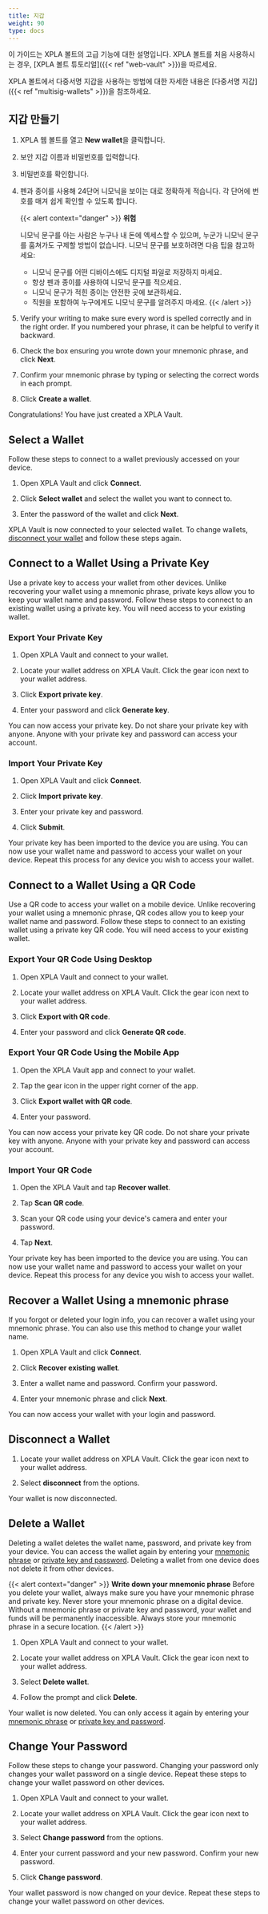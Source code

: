 ```yaml
---
title: 지갑
weight: 90
type: docs
---
```


이 가이드는 XPLA 볼트의 고급 기능에 대한 설명입니다. XPLA 볼트를 처음 사용하시는 경우, [XPLA 볼트 튜토리얼]({{< ref "web-vault" >}})을 따르세요.

XPLA 볼트에서 다중서명 지갑을 사용하는 방법에 대한 자세한 내용은 [다중서명 지갑]({{< ref "multisig-wallets" >}})을 참조하세요.

## 지갑 만들기

1. XPLA 웹 볼트를 열고 **New wallet**을 클릭합니다.

2. 보안 지갑 이름과 비밀번호를 입력합니다.

3. 비밀번호를 확인합니다.

4. 펜과 종이를 사용해 24단어 니모닉을 보이는 대로 정확하게 적습니다. 각 단어에 번호를 매겨 쉽게 확인할 수 있도록 합니다.

   {{< alert context="danger" >}}
   **위험**

   니모닉 문구를 아는 사람은 누구나 내 돈에 엑세스할 수 있으며, 누군가 니모닉 문구를 훔쳐가도 구제할 방법이 없습니다. 니모닉 문구를 보호하려면 다음 팁을 참고하세요:
   - 니모닉 문구를 어떤 디바이스에도 디지털 파일로 저장하지 마세요.
   - 항상 펜과 종이를 사용하여 니모닉 문구를 적으세요.
   - 니모닉 문구가 적힌 종이는 안전한 곳에 보관하세요.
   - 직원을 포함하여 누구에게도 니모닉 문구를 알려주지 마세요.
   {{< /alert >}}

1. Verify your writing to make sure every word is spelled correctly and in the right order. If you numbered your phrase, it can be helpful to verify it backward.

2. Check the box ensuring you wrote down your mnemonic phrase, and click **Next**.

3. Confirm your mnemonic phrase by typing or selecting the correct words in each prompt.

4. Click **Create a wallet**.

Congratulations! You have just created a XPLA Vault.

## Select a Wallet

Follow these steps to connect to a wallet previously accessed on your device.

1. Open XPLA Vault and click **Connect**.

1. Click **Select wallet** and select the wallet you want to connect to.

1. Enter the password of the wallet and click **Next**.

XPLA Vault is now connected to your selected wallet. To change wallets, [disconnect your wallet](#disconnect-a-wallet) and follow these steps again.

## Connect to a Wallet Using a Private Key

Use a private key to access your wallet from other devices. Unlike recovering your wallet using a mnemonic phrase, private keys allow you to keep your wallet name and password. Follow these steps to connect to an existing wallet using a private key. You will need access to your existing wallet.

### Export Your Private Key

1. Open XPLA Vault and connect to your wallet.

1. Locate your wallet address on XPLA Vault. Click the gear icon next to your wallet address.

1. Click **Export private key**.

1. Enter your password and click **Generate key**.

You can now access your private key. Do not share your private key with anyone. Anyone with your private key and password can access your account.

### Import Your Private Key

1. Open XPLA Vault and click **Connect**.

1. Click **Import private key**.

1. Enter your private key and password.

1. Click **Submit**.

Your private key has been imported to the device you are using. You can now use your wallet name and password to access your wallet on your device. Repeat this process for any device you wish to access your wallet.

## Connect to a Wallet Using a QR Code

Use a QR code to access your wallet on a mobile device. Unlike recovering your wallet using a mnemonic phrase, QR codes allow you to keep your wallet name and password. Follow these steps to connect to an existing wallet using a private key QR code. You will need access to your existing wallet.

### Export Your QR Code Using Desktop

1. Open XPLA Vault and connect to your wallet.

1. Locate your wallet address on XPLA Vault. Click the gear icon next to your wallet address.

1. Click **Export with QR code**.

1. Enter your password and click **Generate QR code**.

### Export Your QR Code Using the Mobile App

1. Open the XPLA Vault app and connect to your wallet.

1. Tap the gear icon in the upper right corner of the app.

1. Click **Export wallet with QR code**.

1. Enter your password.

You can now access your private key QR code. Do not share your private key with anyone. Anyone with your private key and password can access your account.

### Import Your QR Code

1. Open the XPLA Vault and tap **Recover wallet**.

1. Tap **Scan QR code**.

1. Scan your QR code using your device's camera and enter your password.

1. Tap **Next**.

Your private key has been imported to the device you are using. You can now use your wallet name and password to access your wallet on your device. Repeat this process for any device you wish to access your wallet.

## Recover a Wallet Using a mnemonic phrase

If you forgot or deleted your login info, you can recover a wallet using your mnemonic phrase. You can also use this method to change your wallet name.

1. Open XPLA Vault and click **Connect**.

1. Click **Recover existing wallet**.

1. Enter a wallet name and password. Confirm your password.

1. Enter your mnemonic phrase and click **Next**.

You can now access your wallet with your login and password.

## Disconnect a Wallet

1. Locate your wallet address on XPLA Vault. Click the gear icon next to your wallet address.

1. Select **disconnect** from the options.

Your wallet is now disconnected.

## Delete a Wallet

Deleting a wallet deletes the wallet name, password, and private key from your device. You can access the wallet again by entering your [mnemonic phrase](#recover-a-wallet-using-a-mnemonic-phrase) or [private key and password](#connect-to-a-wallet-using-a-private-key). Deleting a wallet from one device does not delete it from other devices.

{{< alert context="danger" >}}
**Write down your mnemonic phrase**
Before you delete your wallet, always make sure you have your mnemonic phrase and private key. Never store your mnemonic phrase on a digital device. Without a mnemonic phrase or private key and password, your wallet and funds will be permanently inaccessible. Always store your mnemonic phrase in a secure location.
{{< /alert >}}

1. Open XPLA Vault and connect to your wallet.

1. Locate your wallet address on XPLA Vault. Click the gear icon next to your wallet address.

1. Select **Delete wallet**.

1. Follow the prompt and click **Delete**.

Your wallet is now deleted. You can only access it again by entering your [mnemonic phrase](#recover-a-wallet-using-a-mnemonic-phrase) or [private key and password](#connect-to-a-wallet-using-a-private-key).

## Change Your Password

Follow these steps to change your password. Changing your password only changes your wallet password on a single device. Repeat these steps to change your wallet password on other devices.

1. Open XPLA Vault and connect to your wallet.

1. Locate your wallet address on XPLA Vault. Click the gear icon next to your wallet address.

1. Select **Change password** from the options.

1. Enter your current password and your new password. Confirm your new password.

1. Click **Change password**.

Your wallet password is now changed on your device. Repeat these steps to change your wallet password on other devices.
